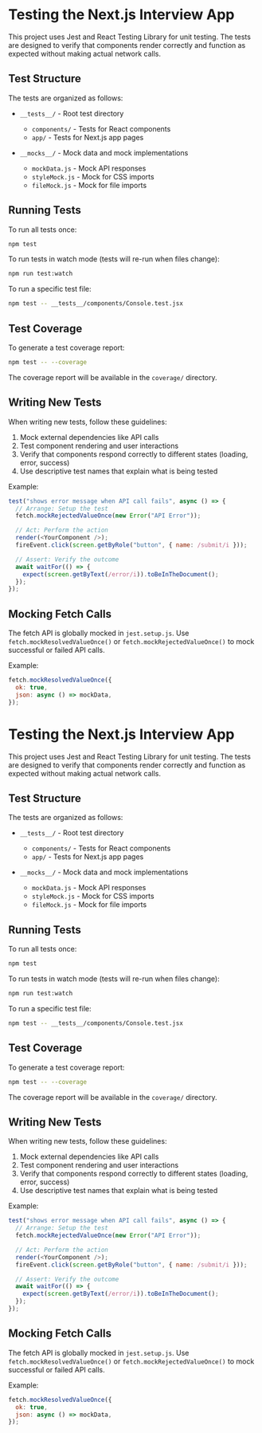 # Testing the Next.js Interview App

This project uses Jest and React Testing Library for unit testing. The tests are designed to verify that components render correctly and function as expected without making actual network calls.

## Test Structure

The tests are organized as follows:

- `__tests__/` - Root test directory

  - `components/` - Tests for React components
  - `app/` - Tests for Next.js app pages

- `__mocks__/` - Mock data and mock implementations
  - `mockData.js` - Mock API responses
  - `styleMock.js` - Mock for CSS imports
  - `fileMock.js` - Mock for file imports

## Running Tests

To run all tests once:

```bash
npm test
```

To run tests in watch mode (tests will re-run when files change):

```bash
npm run test:watch
```

To run a specific test file:

```bash
npm test -- __tests__/components/Console.test.jsx
```

## Test Coverage

To generate a test coverage report:

```bash
npm test -- --coverage
```

The coverage report will be available in the `coverage/` directory.

## Writing New Tests

When writing new tests, follow these guidelines:

1. Mock external dependencies like API calls
2. Test component rendering and user interactions
3. Verify that components respond correctly to different states (loading, error, success)
4. Use descriptive test names that explain what is being tested

Example:

```javascript
test("shows error message when API call fails", async () => {
  // Arrange: Setup the test
  fetch.mockRejectedValueOnce(new Error("API Error"));

  // Act: Perform the action
  render(<YourComponent />);
  fireEvent.click(screen.getByRole("button", { name: /submit/i }));

  // Assert: Verify the outcome
  await waitFor(() => {
    expect(screen.getByText(/error/i)).toBeInTheDocument();
  });
});
```

## Mocking Fetch Calls

The fetch API is globally mocked in `jest.setup.js`. Use `fetch.mockResolvedValueOnce()` or `fetch.mockRejectedValueOnce()` to mock successful or failed API calls.

Example:

```javascript
fetch.mockResolvedValueOnce({
  ok: true,
  json: async () => mockData,
});
```

# Testing the Next.js Interview App

This project uses Jest and React Testing Library for unit testing. The tests are designed to verify that components render correctly and function as expected without making actual network calls.

## Test Structure

The tests are organized as follows:

- `__tests__/` - Root test directory

  - `components/` - Tests for React components
  - `app/` - Tests for Next.js app pages

- `__mocks__/` - Mock data and mock implementations
  - `mockData.js` - Mock API responses
  - `styleMock.js` - Mock for CSS imports
  - `fileMock.js` - Mock for file imports

## Running Tests

To run all tests once:

```bash
npm test
```

To run tests in watch mode (tests will re-run when files change):

```bash
npm run test:watch
```

To run a specific test file:

```bash
npm test -- __tests__/components/Console.test.jsx
```

## Test Coverage

To generate a test coverage report:

```bash
npm test -- --coverage
```

The coverage report will be available in the `coverage/` directory.

## Writing New Tests

When writing new tests, follow these guidelines:

1. Mock external dependencies like API calls
2. Test component rendering and user interactions
3. Verify that components respond correctly to different states (loading, error, success)
4. Use descriptive test names that explain what is being tested

Example:

```javascript
test("shows error message when API call fails", async () => {
  // Arrange: Setup the test
  fetch.mockRejectedValueOnce(new Error("API Error"));

  // Act: Perform the action
  render(<YourComponent />);
  fireEvent.click(screen.getByRole("button", { name: /submit/i }));

  // Assert: Verify the outcome
  await waitFor(() => {
    expect(screen.getByText(/error/i)).toBeInTheDocument();
  });
});
```

## Mocking Fetch Calls

The fetch API is globally mocked in `jest.setup.js`. Use `fetch.mockResolvedValueOnce()` or `fetch.mockRejectedValueOnce()` to mock successful or failed API calls.

Example:

```javascript
fetch.mockResolvedValueOnce({
  ok: true,
  json: async () => mockData,
});
```
